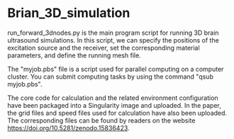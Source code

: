 # Brian_3D_simulation

run_forward_3dnodes.py is the main program script for running 3D brain ultrasound simulations. In this script, we can specify the positions of the excitation source and the receiver, set the corresponding material parameters, and define the running mesh file. 

The "myjob.pbs" file is a script used for parallel computing on a computer cluster. You can submit computing tasks by using the command "qsub myjob.pbs". 

The core code for calculation and the related environment configuration have been packaged into a Singularity image and uploaded. In the paper, the grid files and speed files used for calculation have also been uploaded. The corresponding files can be found by readers on the website https://doi.org/10.5281/zenodo.15836423.
